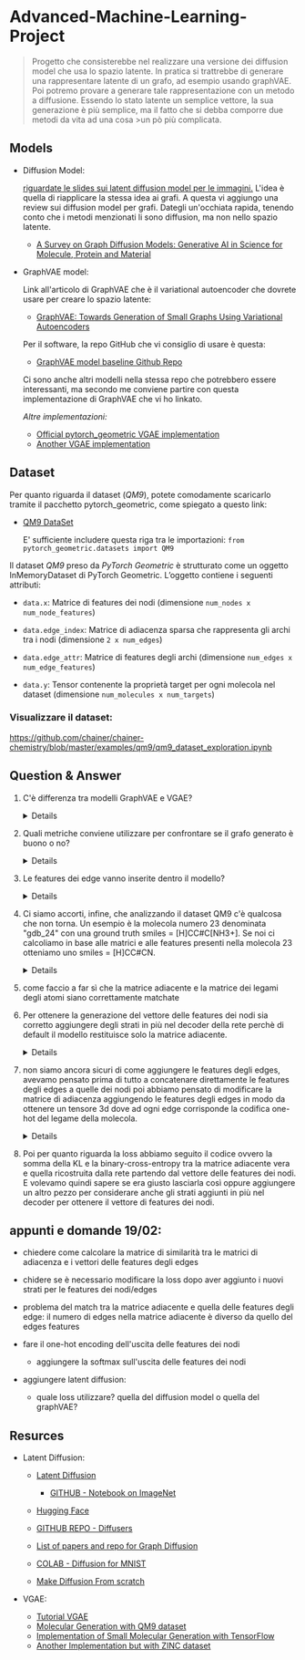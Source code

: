 # Advanced-Machine-Learning-Project

> Progetto che consisterebbe nel realizzare una versione dei diffusion model che usa lo spazio latente.
> In pratica si trattrebbe di generare una rappresentare latente di un grafo, ad esempio usando graphVAE. Poi potremo provare a generare tale rappresentazione
> con un metodo a diffusione. Essendo lo stato latente un semplice vettore, la sua generazione è più semplice, ma il fatto che si debba comporre due metodi da vita ad una cosa >un pò più complicata.

## Models

- Diffusion Model:

  [riguardate le slides sui latent diffusion model per le immagini.](/content/DiffusionModels_prof.pdf)
  L'idea è quella di riapplicare la stessa idea ai grafi.
  A questa vi aggiungo una review sui diffusion model per grafi. Dategli un'occhiata rapida, tenendo conto che i metodi
  menzionati li sono diffusion, ma non nello spazio latente.

  - [A Survey on Graph Diffusion Models: Generative AI in Science for Molecule, Protein and Material](https://arxiv.org/abs/2304.01565)

- GraphVAE model:

  Link all'articolo di GraphVAE che è il variational autoencoder che dovrete usare per creare lo spazio latente:

  - [GraphVAE: Towards Generation of Small Graphs Using Variational Autoencoders](https://arxiv.org/abs/1802.03480)

  Per il software, la repo GitHub che vi consiglio di usare è questa:

  - [GraphVAE model baseline Github Repo](https://github.com/JiaxuanYou/graph-generation/tree/master/baselines/graphvae)

  Ci sono anche altri modelli nella stessa repo che potrebbero essere interessanti, ma secondo me conviene partire con questa implementazione di GraphVAE che vi ho linkato.

  _Altre implementazioni:_

  - [Official pytorch_geometric VGAE implementation](https://github.com/pyg-team/pytorch_geometric/blob/master/examples/autoencoder.py)
  - [Another VGAE implementation](https://github.com/DaehanKim/vgae_pytorch/blob/master/model.py)

## Dataset

Per quanto riguarda il dataset (_QM9_), potete comodamente scaricarlo tramite il pacchetto pytorch_geometric, come spiegato a questo link:

- [QM9 DataSet](https://pytorch-geometric.readthedocs.io/en/latest/generated/torch_geometric.datasets.QM9.html)

  E' sufficiente includere questa riga tra le importazioni:
  `from pytorch_geometric.datasets import QM9`

Il dataset _QM9_ preso da _PyTorch Geometric_ è strutturato come un oggetto InMemoryDataset di PyTorch Geometric. L’oggetto contiene i seguenti attributi:

- `data.x`: Matrice di features dei nodi (dimensione `num_nodes x num_node_features`)

- `data.edge_index`: Matrice di adiacenza sparsa che rappresenta gli archi tra i nodi (dimensione `2 x num_edges`)

- `data.edge_attr`: Matrice di features degli archi (dimensione `num_edges x num_edge_features`)

- `data.y`: Tensor contenente la proprietà target per ogni molecola nel dataset (dimensione `num_molecules x num_targets`)

### Visualizzare il dataset:

https://github.com/chainer/chainer-chemistry/blob/master/examples/qm9/qm9_dataset_exploration.ipynb

## Question & Answer

1. C'è differenza tra modelli GraphVAE e VGAE?
   <details>

   > GraphVAE e VGAE sono due modelli leggermente diversi, ma appartengono alla stessa classe (graph-based variational autoencoders) e sono del tutto intercambiabili, quindi usate pure quello che vi sembra meglio.
   > Comunque, cambiando dataset, le matrici di adiacenza cambiano. Nella repository che vi ho passato, il file "train.py" carica le matrici di adiacenza dal dataset "enzymes", mentre a voi servono quelle di QM9. Il DataLoader di QM9 che trovate in pytorch_geometric carica i grafi di QM9, ognuno dei quali contiene la sua matrice di adiacenza. Tendenzialmente, il DataLoader di QM9 dovrebbe funzionare con GraphVAE e con VGAE. Se non fosse così, ci sarà da adattare la classe GraphAdjSampler che trovate in "data.py" al formato dati di QM9. GraphAdjSampler infatti è un DataLoader scritto dagli autori della repo (in poche righe di codice) appositamente per il dataset "Enzymes".

  </details>

2. Quali metriche conviene utilizzare per confrontare se il grafo generato è buono o no?
   <details>

   > Per capire se i grafi generati sono buoni o no si può procedere in due modi: valutare Validity, Uniqueness e Novelty, e controllare che le distribuzioni di probabilità siano simili a quelle del training set. Per adesso mi limiterei a Validity, Uniqueness, Novelty. La validity si può valutare col pacchetto python RdKit con una routine che permette di scartare i grafi che violano qualche regola della Chimica e di misurare la percentuale di grafi generati che sono validi. La Uniqueness viene calcolata comparando i grafi generati uno a uno e scartando i doppioni, misurando la percentuale di molecole che non sono copie di altre. Infine, la novelty viene misurata comparando tutti i grafi validi e unici generati con i grafi del training set, ottenendo la percentuale di materiale effettivamente "nuovo" generato dalla rete.

     </details>

3) Le features dei edge vanno inserite dentro il modello?
    <details>

   > Le edge features sono una delle matrici da passare in input al modello: il DataLoader di QM9, una volta integrato nel codice, dovrebbe automaticamente passarle al modello quando si chiama la funzione "train". Se i tipi di archi definiti da Enzymes e da QM9 non sono uguali (come sospetto), ci sta che vada aggiustato un parametro nel codice del modello per far funzionare GraphVAE sulla matrice di QM9.

    </details>

4) Ci siamo accorti, infine, che analizzando il dataset QM9 c'è qualcosa che non torna.
   Un esempio è la molecola numero 23 denominata "gdb_24" con una ground truth smiles = [H]CC#C[NH3+].
   Se noi ci calcoliamo in base alle matrici e alle features presenti nella molecola 23 otteniamo uno smiles = [H]CC#CN.

    <details>

   > Il "problema" delle SMILES è che non sono rappresentazioni univoche: la stessa molecola può essere rappresentata da un sacco di diverse SMILES, a seconda dell'atomo da cui si inizia a scrivere la stringa SMILES e a seconda delle ramificazioni che scegliamo di espandere per prime durante la visita del grafo. Esiste un modo per rendere le SMILES "canoniche", seguendo delle regole che stabiliscono quali ramificazioni espandere per prime ecc..., ma anche in questo caso non si rende univoca la rappresentazione (spesso, esistono più SMILES canoniche per una molecola).
   > Gli ioni possono essere riportati alla molecola con carica neutra corrispondente, per cui [H]CC#C[NH3+] = [H]CC#C[NH2].
   > Inoltre, gli atomi di idrogeno sono spesso superflui nell descrizione di una molecola organica, per cui [H]CC#C[NH3+] = [H]CC#C[NH2] = [H]CC#CN = CC#CN
   > Spesso, anche i generatori di grafi ignorano gli atomi di idrogeno, soprattutto modelli come i GraphVAE che non sono invarianti alle permutazioni dell'ordinamento del grafo. Non considerando gli idrogeni, infatti, si riduce di più della metà il numero di atomi presenti in una molecola, riducendo drasticamente il numero di ordinamenti possibili per il grafo molecolare che la rappresenta. Anche l'addestramento del modello, in termini di memoria occupata e tempo di esecuzione, beneficia molto dell'assenza degli atomi di idrogeno.
   > Se trovate degli idrogeni nei dati di QM9, vi conviene riscrivere il DataLoader in modo da eliminarli (sia dalla matrice delle features, che dalla matrice di adiacenza, eliminando poi anche le features degli archi che connettono gli atomi di idrogeno al resto del grafo). Penso però che il DataLoader di pytorch_geometric non carichi gli idrogeni. Potete controllare stampando la dimensione massima dei grafi che il DataLoader vi passa: se la dimensione massima è 29 ci sono gli idrogeni, se invece è 9 non ci sono.

  </details>

5. come faccio a far sì che la matrice adiacente e la matrice dei legami degli atomi siano correttamente matchate

6)  Per ottenere la generazione del vettore delle features dei nodi sia corretto aggiungere degli strati in più nel decoder della rete perchè di default il modello restituisce solo la matrice adiacente.
     <details>

    > Per quanto riguarda invece l'output, l'idea di aggiungere una parte che generi le features dei nodi mi sembra ottima. Potreste aggiungere un modulo anche piccolo che restituisca i vettori one-hot tramite softmax. Se poi il softmax non dovesse funzionare o dovesse comportarsi in modo troppo ripetitivo, potremo sostituirlo con un layer particolare che ha un'uscita stocastica (gumbel softmax).

     </details>

7)  non siamo ancora sicuri di come aggiungere le features degli edges, avevamo pensato prima di tutto a concatenare direttamente le features degli edges a quelle dei nodi poi abbiamo pensato di modificare la matrice di adiacenza aggiungendo le features degli edges in modo da ottenere un tensore 3d dove ad ogni edge corrisponde la codifica one-hot del legame della molecola.
     <details>

    > Ho controllato la repo, e devo dire che la gestione delle features degli archi c'è, ma è effettivamente un po' intricata: viene definita una matrice "s" (non esattamente un nome esplicativo per una variabile) ottenuta cross-correlando le features degli archi tra di loro. La matrice "s" viene utilizzata dal metodo self.mpm(), che ripete alcune iterazioni di "message passing convoluzionale" tra i nodi del grafo. Questa procedura permette di incorporare le features degli archi all'interno delle "features rielaborate" in uscita dal processo di message passing, che vengono poi compresse nel vettore latente. Il message passing è quello descritto in questo articolo: https://arxiv.org/abs/1704.01212

    > Secondo me conviene mantenere il metodo così com'è, almeno per adesso.

     </details>

8. Poi per quanto riguarda la loss abbiamo seguito il codice ovvero la somma della KL e la binary-cross-entropy tra la matrice adiacente vera e quella ricostruita dalla rete partendo dal vettore delle features dei nodi.
   E volevamo quindi sapere se era giusto lasciarla così oppure aggiungere un altro pezzo per considerare anche gli strati aggiunti in più nel decoder per ottenere il vettore di features dei nodi.

## appunti e domande 19/02:

- chiedere come calcolare la matrice di similarità tra le matrici di adiacenza e i vettori delle features degli edges

- chidere se è necessario modificare la loss dopo aver aggiunto i nuovi strati per le features dei nodi/edges

- problema del match tra la matrice adiacente e quella delle features degli edge: il numero di edges nella matrice adiacente è diverso da quello del edges features

- fare il one-hot encoding dell'uscita delle features dei nodi

  - aggiungere la softmax sull'uscita delle features dei nodi

- aggiungere latent diffusion:
  - quale loss utilizzare? quella del diffusion model o quella del graphVAE?

## Resurces

- Latent Diffusion:

  - [Latent Diffusion](https://github.com/CompVis/latent-diffusion)

    - [GITHUB - Notebook on ImageNet](https://github.com/CompVis/latent-diffusion/blob/main/scripts/latent_imagenet_diffusion.ipynb)

  - [Hugging Face](https://huggingface.co/fusing/latent-diffusion-text2im-large)

  - [GITHUB REPO - Diffusers](https://github.com/huggingface/diffusers)

  - [List of papers and repo for Graph Diffusion](https://github.com/ChengyiLIU-cs/Generative-Diffusion-Models-on-Graphs)

  - [COLAB - Diffusion for MNIST](https://colab.research.google.com/github/JeongJiHeon/ScoreDiffusionModel/blob/main/DDPM/DDPM_MNIST.ipynb)

  - [Make Diffusion From scratch](https://tree.rocks/make-diffusion-model-from-scratch-easy-way-to-implement-quick-diffusion-model-e60d18fd0f2e)

- VGAE:

  - [Tutorial VGAE](https://towardsdatascience.com/tutorial-on-variational-graph-auto-encoders-da9333281129)
  - [Molecular Generation with QM9 dataset](https://github.com/keras-team/keras-io/blob/master/examples/generative/wgan-graphs.py)
  - [Implementation of Small Molecular Generation with TensorFlow](https://github.com/poloarol/small-molecules/tree/main)
  - [Another Implementation but with ZINC dataset](https://github.com/fork123aniket/Molecule-Graph-Generation/blob/main/batched_Molecule_Generation.py)
